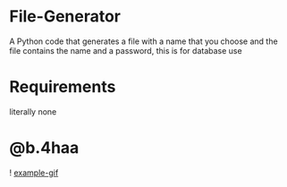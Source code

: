 # File-Generator
A Python code that generates a file with a name that you choose and the file contains the name and a password, this is for database use

# Requirements
literally none

# @b.4haa

! [example-gif](example.gif)
